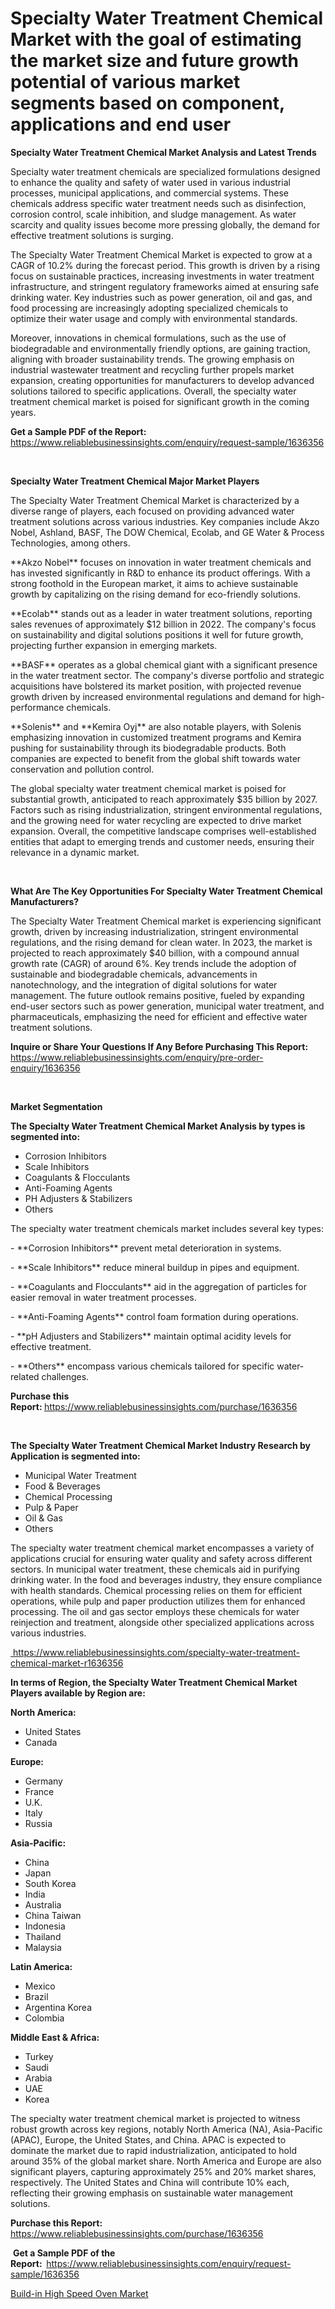 <p><h1>Specialty Water Treatment Chemical Market with the goal of estimating the market size and future growth potential of various market segments based on component, applications and end user</h1></p><p><strong>Specialty Water Treatment Chemical Market Analysis and Latest Trends</strong></p>
<p><p>Specialty water treatment chemicals are specialized formulations designed to enhance the quality and safety of water used in various industrial processes, municipal applications, and commercial systems. These chemicals address specific water treatment needs such as disinfection, corrosion control, scale inhibition, and sludge management. As water scarcity and quality issues become more pressing globally, the demand for effective treatment solutions is surging.</p><p>The Specialty Water Treatment Chemical Market is expected to grow at a CAGR of 10.2% during the forecast period. This growth is driven by a rising focus on sustainable practices, increasing investments in water treatment infrastructure, and stringent regulatory frameworks aimed at ensuring safe drinking water. Key industries such as power generation, oil and gas, and food processing are increasingly adopting specialized chemicals to optimize their water usage and comply with environmental standards.</p><p>Moreover, innovations in chemical formulations, such as the use of biodegradable and environmentally friendly options, are gaining traction, aligning with broader sustainability trends. The growing emphasis on industrial wastewater treatment and recycling further propels market expansion, creating opportunities for manufacturers to develop advanced solutions tailored to specific applications. Overall, the specialty water treatment chemical market is poised for significant growth in the coming years.</p></p>
<p><strong>Get a Sample PDF of the Report:&nbsp;</strong> <a href="https://www.reliablebusinessinsights.com/enquiry/request-sample/1636356?utm_campaign=3314&utm_medium=2&utm_source=Github&utm_content=ia&utm_term=23032025&utm_id=specialty-water-treatment-chemical">https://www.reliablebusinessinsights.com/enquiry/request-sample/1636356</a></p>
<p>&nbsp;</p>
<p><strong>Specialty Water Treatment Chemical Major Market Players</strong></p>
<p><p>The Specialty Water Treatment Chemical Market is characterized by a diverse range of players, each focused on providing advanced water treatment solutions across various industries. Key companies include Akzo Nobel, Ashland, BASF, The DOW Chemical, Ecolab, and GE Water & Process Technologies, among others. </p><p>**Akzo Nobel** focuses on innovation in water treatment chemicals and has invested significantly in R&D to enhance its product offerings. With a strong foothold in the European market, it aims to achieve sustainable growth by capitalizing on the rising demand for eco-friendly solutions.</p><p>**Ecolab** stands out as a leader in water treatment solutions, reporting sales revenues of approximately $12 billion in 2022. The company's focus on sustainability and digital solutions positions it well for future growth, projecting further expansion in emerging markets.</p><p>**BASF** operates as a global chemical giant with a significant presence in the water treatment sector. The company's diverse portfolio and strategic acquisitions have bolstered its market position, with projected revenue growth driven by increased environmental regulations and demand for high-performance chemicals.</p><p>**Solenis** and **Kemira Oyj** are also notable players, with Solenis emphasizing innovation in customized treatment programs and Kemira pushing for sustainability through its biodegradable products. Both companies are expected to benefit from the global shift towards water conservation and pollution control.</p><p>The global specialty water treatment chemical market is poised for substantial growth, anticipated to reach approximately $35 billion by 2027. Factors such as rising industrialization, stringent environmental regulations, and the growing need for water recycling are expected to drive market expansion. Overall, the competitive landscape comprises well-established entities that adapt to emerging trends and customer needs, ensuring their relevance in a dynamic market.</p></p>
<p>&nbsp;</p>
<p><strong>What Are The Key Opportunities For Specialty Water Treatment Chemical Manufacturers?</strong></p>
<p><p>The Specialty Water Treatment Chemical market is experiencing significant growth, driven by increasing industrialization, stringent environmental regulations, and the rising demand for clean water. In 2023, the market is projected to reach approximately $40 billion, with a compound annual growth rate (CAGR) of around 6%. Key trends include the adoption of sustainable and biodegradable chemicals, advancements in nanotechnology, and the integration of digital solutions for water management. The future outlook remains positive, fueled by expanding end-user sectors such as power generation, municipal water treatment, and pharmaceuticals, emphasizing the need for efficient and effective water treatment solutions.</p></p>
<p><strong>Inquire or Share Your Questions If Any Before Purchasing This Report:</strong> <a href="https://www.reliablebusinessinsights.com/enquiry/pre-order-enquiry/1636356?utm_campaign=3314&utm_medium=2&utm_source=Github&utm_content=ia&utm_term=23032025&utm_id=specialty-water-treatment-chemical">https://www.reliablebusinessinsights.com/enquiry/pre-order-enquiry/1636356</a></p>
<p>&nbsp;</p>
<p><strong>Market Segmentation</strong></p>
<p><strong>The Specialty Water Treatment Chemical Market Analysis by types is segmented into:</strong></p>
<p><ul><li>Corrosion Inhibitors</li><li>Scale Inhibitors</li><li>Coagulants & Flocculants</li><li>Anti-Foaming Agents</li><li>PH Adjusters & Stabilizers</li><li>Others</li></ul></p>
<p><p>The specialty water treatment chemicals market includes several key types: </p><p>- **Corrosion Inhibitors** prevent metal deterioration in systems. </p><p>- **Scale Inhibitors** reduce mineral buildup in pipes and equipment. </p><p>- **Coagulants and Flocculants** aid in the aggregation of particles for easier removal in water treatment processes. </p><p>- **Anti-Foaming Agents** control foam formation during operations. </p><p>- **pH Adjusters and Stabilizers** maintain optimal acidity levels for effective treatment. </p><p>- **Others** encompass various chemicals tailored for specific water-related challenges.</p></p>
<p><strong>Purchase this Report:&nbsp;</strong><a href="https://www.reliablebusinessinsights.com/purchase/1636356?utm_campaign=3314&utm_medium=2&utm_source=Github&utm_content=ia&utm_term=23032025&utm_id=specialty-water-treatment-chemical">https://www.reliablebusinessinsights.com/purchase/1636356</a></p>
<p>&nbsp;</p>
<p><strong>The Specialty Water Treatment Chemical Market Industry Research by Application is segmented into:</strong></p>
<p><ul><li>Municipal Water Treatment</li><li>Food & Beverages</li><li>Chemical Processing</li><li>Pulp & Paper</li><li>Oil & Gas</li><li>Others</li></ul></p>
<p><p>The specialty water treatment chemical market encompasses a variety of applications crucial for ensuring water quality and safety across different sectors. In municipal water treatment, these chemicals aid in purifying drinking water. In the food and beverages industry, they ensure compliance with health standards. Chemical processing relies on them for efficient operations, while pulp and paper production utilizes them for enhanced processing. The oil and gas sector employs these chemicals for water reinjection and treatment, alongside other specialized applications across various industries.</p></p>
<p><a href="https://www.reliablebusinessinsights.com/specialty-water-treatment-chemical-market-r1636356?utm_campaign=3314&utm_medium=2&utm_source=Github&utm_content=ia&utm_term=23032025&utm_id=specialty-water-treatment-chemical">&nbsp;https://www.reliablebusinessinsights.com/specialty-water-treatment-chemical-market-r1636356</a></p>
<p><strong>In terms of Region, the Specialty Water Treatment Chemical Market Players available by Region are:</strong></p>
<p>
    <p> <strong> North America: </strong>
        <ul>
            <li>United States</li>
            <li>Canada</li>
        </ul>
        </p> 
    <p> <strong> Europe: </strong>
        <ul>
            <li>Germany</li>
            <li>France</li>
            <li>U.K.</li>
            <li>Italy</li>
            <li>Russia</li>
        </ul>
        </p> 
    <p> <strong> Asia-Pacific: </strong>
        <ul>
            <li>China</li>
            <li>Japan</li>
            <li>South Korea</li>
            <li>India</li>
            <li>Australia</li>
            <li>China Taiwan</li>
            <li>Indonesia</li>
            <li>Thailand</li>
            <li>Malaysia</li>
        </ul>
        </p> 
    <p> <strong> Latin America: </strong>
        <ul>
            <li>Mexico</li>
            <li>Brazil</li>
            <li>Argentina Korea</li>
            <li>Colombia</li>
        </ul>
        </p> 
    <p> <strong> Middle East & Africa: </strong>
        <ul>
            <li>Turkey</li>
            <li>Saudi</li>
            <li>Arabia</li>
            <li>UAE</li>
            <li>Korea</li>
        </ul>
    </p>
    </p>
<p><p>The specialty water treatment chemical market is projected to witness robust growth across key regions, notably North America (NA), Asia-Pacific (APAC), Europe, the United States, and China. APAC is expected to dominate the market due to rapid industrialization, anticipated to hold around 35% of the global market share. North America and Europe are also significant players, capturing approximately 25% and 20% market shares, respectively. The United States and China will contribute 10% each, reflecting their growing emphasis on sustainable water management solutions.</p></p>
<p><strong>Purchase this Report: </strong><a href="https://www.reliablebusinessinsights.com/purchase/1636356?utm_campaign=3314&utm_medium=2&utm_source=Github&utm_content=ia&utm_term=23032025&utm_id=specialty-water-treatment-chemical">https://www.reliablebusinessinsights.com/purchase/1636356</a></p>
<p>&nbsp;<strong>Get a Sample PDF of the Report:&nbsp;&nbsp;</strong><a href="https://www.reliablebusinessinsights.com/enquiry/request-sample/1636356?utm_campaign=3314&utm_medium=2&utm_source=Github&utm_content=ia&utm_term=23032025&utm_id=specialty-water-treatment-chemical">https://www.reliablebusinessinsights.com/enquiry/request-sample/1636356</a></p>
<p><strong></strong></p>
<p><p><a href="https://github.com/mudgeadamsvx/Market-Research-Report-List-1/blob/main/build-in-high-speed-oven-market.md?utm_campaign=3314&utm_medium=2&utm_source=Github&utm_content=ia&utm_term=23032025&utm_id=specialty-water-treatment-chemical">Build-in High Speed Oven Market</a></p></p>